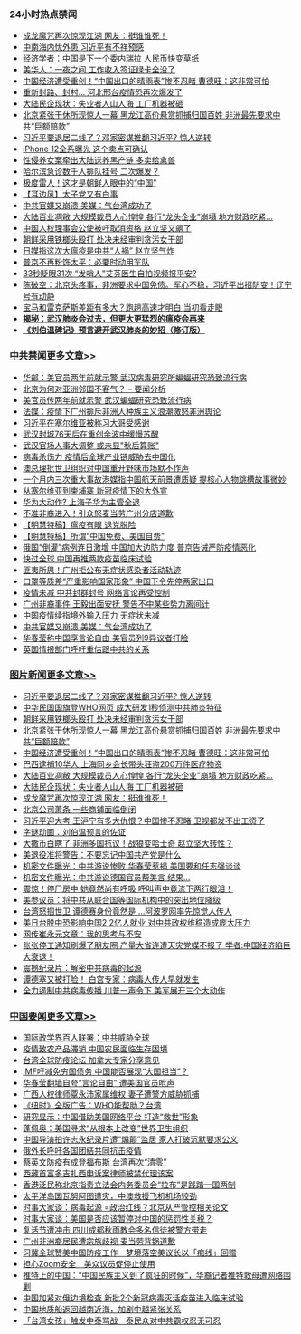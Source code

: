 <div class="catlist">
<h3>24小时热点禁闻</h3>
<ul>
<li><a href="https://github.com/fqnews/bnews/blob/master/topimagenews/20200414/1312071.md">成龙魔咒再次惊现江湖 网友：挺谁谁死！</a></li>
<li><a href="https://github.com/fqnews/bnews/blob/master/cnnews/20200414/1312120.md">中南海内忧外患 习近平有不祥预感</a></li>
<li><a href="https://github.com/fqnews/bnews/blob/master/comments/20200414/1312293.md">经济学者：中国是下一个委内瑞拉 人民币快变草纸</a></li>
<li><a href="https://github.com/fqnews/bnews/blob/master/cnnews/20200414/1312162.md">美华人：一夜之间 工作收入签证绿卡全没了</a></li>
<li><a href="https://github.com/fqnews/bnews/blob/master/topimagenews/20200414/1312228.md">中国经济遭受重创！“中国出口的晴雨表”惨不忍睹 曹德旺：这非常可怕</a></li>
<li><a href="https://github.com/fqnews/bnews/blob/master/cbnews/20200414/1312123.md">重新封路、封村… 河北邢台疫情恐再次爆发了</a></li>
<li><a href="https://github.com/fqnews/bnews/blob/master/topimagenews/20200414/1312156.md">大陆民企现状：失业者人山人海 工厂机器被砸</a></li>
<li><a href="https://github.com/fqnews/bnews/blob/master/topimagenews/20200414/1312299.md">北京紧张干休所现惊人一幕 黑龙江高价悬赏抓捕归国百姓 非洲最先要求中共“巨额赔款”</a></li>
<li><a href="https://github.com/fqnews/bnews/blob/master/topimagenews/20200414/1312395.md">习近平要退居二线了？邓家密谋推翻习近平? 惊人逆转</a></li>
<li><a href="https://github.com/fqnews/bnews/blob/master/cnnews/20200414/1312229.md">iPhone 12全系曝光 这个卖点可确认</a></li>
<li><a href="https://github.com/fqnews/bnews/blob/master/cbnews/20200414/1312002.md">性侵养女案牵出大陆送养黑产链 多卖给禽兽</a></li>
<li><a href="https://github.com/fqnews/bnews/blob/master/cbnews/20200414/1312089.md">哈尔滨急诊数千人排队挂号 二次爆发？</a></li>
<li><a href="https://github.com/fqnews/bnews/blob/master/cnnews/20200414/1312279.md">极度雷人！这才是朝鲜人眼中的“中国”</a></li>
<li><a href="https://github.com/fqnews/bnews/blob/master/headline/20200414/1312246.md">【耳边风】太子党又有白事</a></li>
<li><a href="https://github.com/fqnews/bnews/blob/master/cbnews/20200414/1312220.md">中共官媒又崩溃 美媒：气台湾成功了</a></li>
<li><a href="https://github.com/fqnews/bnews/blob/master/topimagenews/20200414/1312195.md">大陆百业凋敝 大规模裁员人心惶惶 各行“龙头企业”崩塌 地方财政吃紧...</a></li>
<li><a href="https://github.com/fqnews/bnews/blob/master/cbnews/20200414/1312020.md">中国人权理事会公使被吁取消资格 赵立坚又飙了</a></li>
<li><a href="https://github.com/fqnews/bnews/blob/master/topimagenews/20200414/1312316.md">朝鲜采用铁榔头殴打 处决未经审判贪污女干部</a></li>
<li><a href="https://github.com/fqnews/bnews/blob/master/cbnews/20200414/1312097.md">日媒指这次大瘟疫是中共“人祸” 赵立坚气炸</a></li>
<li><a href="https://github.com/fqnews/bnews/blob/master/cnnews/20200414/1312286.md">普京不再粉饰太平：必要时动用军队</a></li>
<li><a href="https://github.com/fqnews/bnews/blob/master/cnnews/20200414/1312117.md">33秒眨眼31次 “发哨人”艾芬医生自拍视频报平安?</a></li>
<li><a href="https://github.com/fqnews/bnews/blob/master/cbnews/20200414/1311914.md">陈破空：北京头疼事，非洲要求中国免债。军心不稳，习近平出招防变！辽宁号有动静 </a></li>
<li><a href="https://github.com/fqnews/bnews/blob/master/lifebaike/20200414/1312034.md">宝马和雷克萨斯差距有多大？跑趟高速才明白 当初看走眼</a></li>
<li><b><a href="https://github.com/fqnews/bnews/blob/master/comments/20200211/1275071.md" target="_blank">揭秘：武汉肺炎会过去，但更大更猛烈的瘟疫会再来</a></b></li>
<li><b><a href="https://github.com/fqnews/bnews/blob/master/comments/20200207/1272816.md" target="_blank">《刘伯温碑记》预言避开武汉肺炎的妙招（修订版）</a></b></li>
</ul>
</div>

<div class="catlist">
<h3><a href="https://github.com/fqnews/bnews/blob/master/cbnews/" target="_blank">中共禁闻</a><span><a href="https://github.com/fqnews/bnews/blob/master/cbnews/" target="_blank" rel="nofollow">更多文章>></a></span></h3>
<ul>
<li><a href="https://github.com/fqnews/bnews/blob/master/cbnews/20200415/1312528.md" target="_blank">华邮：美官员两年前就示警 武汉病毒研究所蝙蝠研究恐致流行病</a></li>
<li><a href="https://github.com/fqnews/bnews/blob/master/cbnews/20200415/1312521.md" target="_blank">北京为何对亚洲邻国不客气？ &#8211; 要闻分析</a></li>
<li><a href="https://github.com/fqnews/bnews/blob/master/cbnews/20200415/1312520.md" target="_blank">美官员传两年前就示警 武汉蝙蝠研究恐致流行病</a></li>
<li><a href="https://github.com/fqnews/bnews/blob/master/cbnews/20200415/1312419.md" target="_blank">法媒：疫情下广州排斥非洲人种族主义浪潮激怒非洲舆论</a></li>
<li><a href="https://github.com/fqnews/bnews/blob/master/cbnews/20200415/1312408.md" target="_blank">习近平在塞尔维亚被称习大哥受感谢</a></li>
<li><a href="https://github.com/fqnews/bnews/blob/master/cbnews/20200414/1312403.md" target="_blank">武汉封城76天后在重创余波中缓慢苏醒</a></li>
<li><a href="https://github.com/fqnews/bnews/blob/master/cbnews/20200414/1312392.md" target="_blank">武汉官场人事大调整 或未显&quot;秋后算账&quot;</a></li>
<li><a href="https://github.com/fqnews/bnews/blob/master/cbnews/20200414/1312371.md" target="_blank">病毒杀伤力 疫情后全球产业链威胁去中国化</a></li>
<li><a href="https://github.com/fqnews/bnews/blob/master/cbnews/20200414/1312370.md" target="_blank">澳总理批世卫组织对中国重开野味市场默不作声</a></li>
<li><a href="https://github.com/fqnews/bnews/blob/master/cbnews/20200414/1312365.md" target="_blank">一个月内三次重大事故港媒指中国航天前景遭质疑 提核心人物跳槽故事微妙</a></li>
<li><a href="https://github.com/fqnews/bnews/blob/master/cbnews/20200414/1312342.md" target="_blank">从塞尔维亚到柬埔寨 新冠疫情下的大外宣</a></li>
<li><a href="https://github.com/fqnews/bnews/blob/master/cbnews/20200414/1312315.md" target="_blank">华为大动作? 上海子华为主管全退</a></li>
<li><a href="https://github.com/fqnews/bnews/blob/master/cbnews/20200414/1312274.md" target="_blank">不准非裔进入！引众怒麦当劳广州分店道歉</a></li>
<li><a href="https://github.com/fqnews/bnews/blob/master/cbnews/20200414/1312265.md" target="_blank">【明慧特稿】瘟疫有眼 退党脱险</a></li>
<li><a href="https://github.com/fqnews/bnews/blob/master/cbnews/20200414/1312260.md" target="_blank">【明慧特稿】所谓“中国免费、美国自费”</a></li>
<li><a href="https://github.com/fqnews/bnews/blob/master/cbnews/20200414/1312268.md" target="_blank">俄国“倒灌”病例连日激增 中国加大边防力度 普京告诫严防疫情恶化</a></li>
<li><a href="https://github.com/fqnews/bnews/blob/master/cbnews/20200414/1312267.md" target="_blank">快过全球 中国再推两款疫苗临床试验</a></li>
<li><a href="https://github.com/fqnews/bnews/blob/master/cbnews/20200414/1312252.md" target="_blank">匪夷所思！广州拒公布无症状感染者活动轨迹</a></li>
<li><a href="https://github.com/fqnews/bnews/blob/master/cbnews/20200414/1312251.md" target="_blank">口罩等质差“严重影响国家形象” 中国下令先停两家出口</a></li>
<li><a href="https://github.com/fqnews/bnews/blob/master/cbnews/20200414/1312244.md" target="_blank">疫情未减 中共封群封号 网络言论再受控制</a></li>
<li><a href="https://github.com/fqnews/bnews/blob/master/cbnews/20200414/1312243.md" target="_blank">广州非裔事件 王毅出面安抚 警告不中某些势力离间计</a></li>
<li><a href="https://github.com/fqnews/bnews/blob/master/cbnews/20200414/1312227.md" target="_blank">中国疫情续指境外输入压力 无症状未减</a></li>
<li><a href="https://github.com/fqnews/bnews/blob/master/cbnews/20200414/1312220.md" target="_blank">中共官媒又崩溃 美媒：气台湾成功了</a></li>
<li><a href="https://github.com/fqnews/bnews/blob/master/cbnews/20200414/1312177.md" target="_blank">华春莹称中国享言论自由 美官员列9异议者打脸</a></li>
<li><a href="https://github.com/fqnews/bnews/blob/master/cbnews/20200414/1312169.md" target="_blank">英国情报部门呼吁重估跟中共的关系</a></li>

</ul>
</div>
<div class="catlist">
<h3><a href="https://github.com/fqnews/bnews/blob/master/topimagenews/" target="_blank">图片新闻</a><span><a href="https://github.com/fqnews/bnews/blob/master/topimagenews/" target="_blank" rel="nofollow">更多文章>></a></span></h3>
<ul>
<li><a href="https://github.com/fqnews/bnews/blob/master/topimagenews/20200414/1312395.md" target="_blank">习近平要退居二线了？邓家密谋推翻习近平? 惊人逆转</a></li>
<li><a href="https://github.com/fqnews/bnews/blob/master/topimagenews/20200414/1312317.md" target="_blank">中华民国国旗登WHO网页 成大研发1秒侦测中共肺炎特征</a></li>
<li><a href="https://github.com/fqnews/bnews/blob/master/topimagenews/20200414/1312316.md" target="_blank">朝鲜采用铁榔头殴打 处决未经审判贪污女干部</a></li>
<li><a href="https://github.com/fqnews/bnews/blob/master/topimagenews/20200414/1312299.md" target="_blank">北京紧张干休所现惊人一幕 黑龙江高价悬赏抓捕归国百姓 非洲最先要求中共“巨额赔款”</a></li>
<li><a href="https://github.com/fqnews/bnews/blob/master/topimagenews/20200414/1312228.md" target="_blank">中国经济遭受重创！“中国出口的晴雨表”惨不忍睹 曹德旺：这非常可怕</a></li>
<li><a href="https://github.com/fqnews/bnews/blob/master/topimagenews/20200414/1312206.md" target="_blank">巴西逮捕10华人 上海同乡会长带头狂盗200万件医疗物资</a></li>
<li><a href="https://github.com/fqnews/bnews/blob/master/topimagenews/20200414/1312195.md" target="_blank">大陆百业凋敝 大规模裁员人心惶惶 各行“龙头企业”崩塌 地方财政吃紧&#8230;</a></li>
<li><a href="https://github.com/fqnews/bnews/blob/master/topimagenews/20200414/1312156.md" target="_blank">大陆民企现状：失业者人山人海 工厂机器被砸</a></li>
<li><a href="https://github.com/fqnews/bnews/blob/master/topimagenews/20200414/1312071.md" target="_blank">成龙魔咒再次惊现江湖 网友：挺谁谁死！</a></li>
<li><a href="https://github.com/fqnews/bnews/blob/master/topimagenews/20200414/1312060.md" target="_blank">北京公司萧条 一些商铺面临倒闭</a></li>
<li><a href="https://github.com/fqnews/bnews/blob/master/topimagenews/20200413/1311711.md" target="_blank">习近平迎大考 王沪宁有多大仇恨？中国惨不忍睹 卫视都发不出工资了</a></li>
<li><a href="https://github.com/fqnews/bnews/blob/master/comments/20200413/1311530.md" target="_blank">字谜动画：刘伯温预言的佐证</a></li>
<li><a href="https://github.com/fqnews/bnews/blob/master/topimagenews/20200413/1311606.md" target="_blank">大撒币白瞎了 非洲多国抗议！战狼变哈士奇 赵立坚大转性？</a></li>
<li><a href="https://github.com/fqnews/bnews/blob/master/topimagenews/20200413/1311571.md" target="_blank">美退役准将警告：不要忘记中国共产党是什么</a></li>
<li><a href="https://github.com/fqnews/bnews/blob/master/topimagenews/20200413/1311553.md" target="_blank">机密文件曝光：中共游说惨败 华春莹惹祸 美国要和任志强谈谈</a></li>
<li><a href="https://github.com/fqnews/bnews/blob/master/topimagenews/20200413/1311517.md" target="_blank">机密文件曝光：中共游说德国官员帮美言 结果…</a></li>
<li><a href="https://github.com/fqnews/bnews/blob/master/topimagenews/20200413/1311488.md" target="_blank">震惊！停尸房中 她竟然尚有呼吸 呼叫声中竟流下两行眼泪！</a></li>
<li><a href="https://github.com/fqnews/bnews/blob/master/topimagenews/20200413/1311487.md" target="_blank">美参议员：将中共从联合国等国际机构中的突出地位降级</a></li>
<li><a href="https://github.com/fqnews/bnews/blob/master/topimagenews/20200413/1311455.md" target="_blank">台湾怒掴世卫 谭德赛身份竟然是 …阿波罗网率先惊觉人传人</a></li>
<li><a href="https://github.com/fqnews/bnews/blob/master/topimagenews/20200413/1311410.md" target="_blank">美日台脱中恐影响中国2.2亿人就业 对中共政权维稳造成庞大压力</a></li>
<li><a href="https://github.com/fqnews/bnews/blob/master/topimagenews/20200413/1311382.md" target="_blank">网传崔永元文章：我的思考与不安</a></li>
<li><a href="https://github.com/fqnews/bnews/blob/master/topimagenews/20200412/1311156.md" target="_blank">张张停工通知刷爆了朋友圈 产量大省连遭天灾党媒不报了 学者:中国经济陷巨大衰退！</a></li>
<li><a href="https://github.com/fqnews/bnews/blob/master/comments/20200412/1310987.md" target="_blank">震撼纪录片：解密中共病毒的起源</a></li>
<li><a href="https://github.com/fqnews/bnews/blob/master/topimagenews/20200412/1311028.md" target="_blank">谭德塞又被打脸！ 白宫专家：病毒人传人早就发生</a></li>
<li><a href="https://github.com/fqnews/bnews/blob/master/topimagenews/20200412/1311027.md" target="_blank">全力遏制中共病毒传播 川普一声令下 美军展开三个大动作</a></li>

</ul>
</div>
<div class="catlist">
<h3><a href="https://github.com/fqnews/bnews/blob/master/headline/" target="_blank">中国要闻</a><span><a href="https://github.com/fqnews/bnews/blob/master/headline/" target="_blank" rel="nofollow">更多文章>></a></span></h3>
<ul>
<li><a href="https://github.com/fqnews/bnews/blob/master/headline/20200415/1312530.md" target="_blank">国际政学界百人联署：中共威胁全球</a></li>
<li><a href="https://github.com/fqnews/bnews/blob/master/headline/20200415/1312522.md" target="_blank">疫情致农产品滞销 中国农民面临生存困境</a></li>
<li><a href="https://github.com/fqnews/bnews/blob/master/headline/20200415/1312511.md" target="_blank">台湾全球防疫论坛  加拿大专家分享意见</a></li>
<li><a href="https://github.com/fqnews/bnews/blob/master/headline/20200415/1312510.md" target="_blank">IMF吁减免穷国债务 中国能否展现“大国担当”？</a></li>
<li><a href="https://github.com/fqnews/bnews/blob/master/headline/20200415/1312509.md" target="_blank">华春莹翻墙自夸“言论自由”    遭美国官员呛声</a></li>
<li><a href="https://github.com/fqnews/bnews/blob/master/headline/20200415/1312508.md" target="_blank">广西人权律师覃永沛家属维权   妻子遭警方威胁抓捕</a></li>
<li><a href="https://github.com/fqnews/bnews/blob/master/headline/20200415/1312486.md" target="_blank">《纽时》全版广告：WHO能帮助？台湾</a></li>
<li><a href="https://github.com/fqnews/bnews/blob/master/headline/20200415/1312462.md" target="_blank">研究显示：中国借助美国网络平台  打造“救世”形象</a></li>
<li><a href="https://github.com/fqnews/bnews/blob/master/headline/20200415/1312461.md" target="_blank">蓬佩奥：美国寻求“从根本上改变”世界卫生组织</a></li>
<li><a href="https://github.com/fqnews/bnews/blob/master/headline/20200415/1312415.md" target="_blank">中国导演拍许志永纪录片遭“煽颠”监居 家人打破沉默要求公义</a></li>
<li><a href="https://github.com/fqnews/bnews/blob/master/headline/20200415/1312410.md" target="_blank">俄外长呼吁各国团结共同抗击疫情</a></li>
<li><a href="https://github.com/fqnews/bnews/blob/master/headline/20200415/1312409.md" target="_blank">蔡英文防疫有成登福布斯 台湾再次“清零”</a></li>
<li><a href="https://github.com/fqnews/bnews/blob/master/headline/20200414/1312404.md" target="_blank">西藏首富多吉扎西申诉案律师被禁代理该案</a></li>
<li><a href="https://github.com/fqnews/bnews/blob/master/headline/20200414/1312396.md" target="_blank">香港泛民称北京指责立法会内务委员会“拉布”是践踏一国两制</a></li>
<li><a href="https://github.com/fqnews/bnews/blob/master/headline/20200414/1312366.md" target="_blank">太平洋岛国瓦努阿图遭灾，中澳救援飞机机场较劲</a></li>
<li><a href="https://github.com/fqnews/bnews/blob/master/headline/20200414/1312362.md" target="_blank">时事大家谈：病毒起源 =政治红线？北京从严管控相关论文</a></li>
<li><a href="https://github.com/fqnews/bnews/blob/master/headline/20200414/1312361.md" target="_blank">时事大家谈：美国是否应该暂停对中国的惩罚性关税？</a></li>
<li><a href="https://github.com/fqnews/bnews/blob/master/headline/20200414/1312360.md" target="_blank">复活节遭冲击  四川成都秋雨教会多名信徒被警方带走</a></li>
<li><a href="https://github.com/fqnews/bnews/blob/master/headline/20200414/1312359.md" target="_blank">广州非洲裔居民遭宗族歧视  麦当劳背锅道歉</a></li>
<li><a href="https://github.com/fqnews/bnews/blob/master/headline/20200414/1312340.md" target="_blank">习冀全球赞美中国防疫工作　梦境落空美议长以「痴线」回赠</a></li>
<li><a href="https://github.com/fqnews/bnews/blob/master/headline/20200414/1312339.md" target="_blank">担心Zoom安全　美众议员促停止使用</a></li>
<li><a href="https://github.com/fqnews/bnews/blob/master/headline/20200414/1312322.md" target="_blank">推特上的中国：“中国民族主义到了疯狂的时候”，华裔记者推特救母遭网络围剿</a></li>
<li><a href="https://github.com/fqnews/bnews/blob/master/headline/20200414/1312321.md" target="_blank">中国加紧对俄边境检查 新批2个新冠病毒灭活疫苗进入临床试验</a></li>
<li><a href="https://github.com/fqnews/bnews/blob/master/headline/20200414/1312292.md" target="_blank">中国地质船返回越南近海，加剧中越紧张关系</a></li>
<li><a href="https://github.com/fqnews/bnews/blob/master/headline/20200414/1312291.md" target="_blank">「台湾女孩」触发中泰骂战　泰民众对中共霸权忍无可忍</a></li>

</ul>
</div>